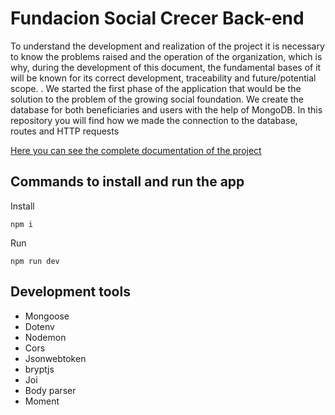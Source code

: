 # Fundacion Social Crecer Back-end

To understand the development and realization of the project it is necessary to know the problems raised and the operation of the organization, which is why, during the development of this document, the fundamental bases of it will be known for its correct development, traceability and future/potential scope. .
We started the first phase of the application that would be the solution to the problem of the growing social foundation.
We create the database for both beneficiaries and users with the help of MongoDB.
In this repository you will find how we made the connection to the database, routes and HTTP requests



[Here you can see the complete documentation of the project](https://scratched-rooster-19f.notion.site/Fundaci-n-Social-Crecer-Mercados-a834a61bb4634de0ad34e5caa233b702)

## Commands to install and run the app


Install
```
npm i
```
Run
```
npm run dev
```
## Development tools
- Mongoose
- Dotenv
- Nodemon
- Cors
- Jsonwebtoken
- bryptjs
- Joi
- Body parser
- Moment




